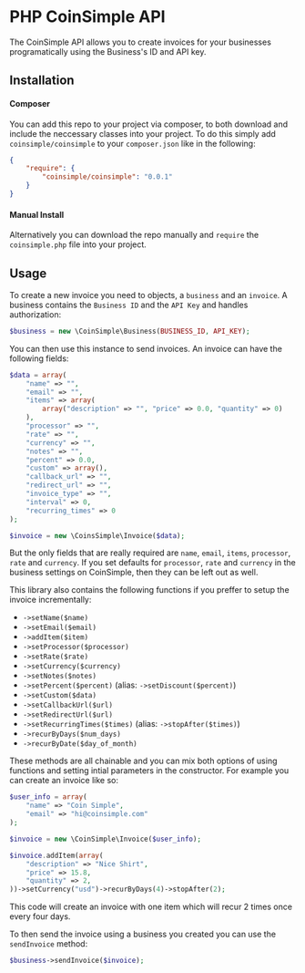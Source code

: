 # PHP CoinSimple API

The CoinSimple API allows you to create invoices for your businesses programatically using the Business's ID and API key.

## Installation

#### Composer

You can add this repo to your project via composer, to both download and include the neccessary classes into your project. To do this simply add `coinsimple/coinsimple` to your `composer.json` like in the following:

```json
{
    "require": {
        "coinsimple/coinsimple": "0.0.1"
    }
}
```

#### Manual Install

Alternatively you can download the repo manually and `require` the `coinsimple.php` file into your project.

## Usage

To create a new invoice you need to objects, a `business` and an `invoice`. A business contains the `Business ID` and the `API Key` and handles authorization:

```php
$business = new \CoinSimple\Business(BUSINESS_ID, API_KEY);
```

You can then use this instance to send invoices. An invoice can have the following fields:

```php
$data = array(
    "name" => "",
    "email" => "",
    "items" => array(
        array("description" => "", "price" => 0.0, "quantity" => 0)
    ),
    "processor" => "",
    "rate" => "",
    "currency" => "",
    "notes" => "",
    "percent" => 0.0,
    "custom" => array(),
    "callback_url" => "",
    "redirect_url" => "",
    "invoice_type" => "",
    "interval" => 0,
    "recurring_times" => 0
);

$invoice = new \CoinsSimple\Invoice($data);
```

But the only fields that are really required are `name`, `email`, `items`, `processor`, `rate` and `currency`. If you set defaults for `processor`, `rate` and `currency` in the business settings on CoinSimple, then they can be left out as well.

This library also contains the following functions if you preffer to setup the invoice incrementally:

- `->setName($name)`
- `->setEmail($email)`
- `->addItem($item)`
- `->setProcessor($processor)`
- `->setRate($rate)`
- `->setCurrency($currency)`
- `->setNotes($notes)`
- `->setPercent($percent)` (alias: `->setDiscount($percent)`)
- `->setCustom($data)`
- `->setCallbackUrl($url)`
- `->setRedirectUrl($url)`
- `->setRecurringTimes($times)` (alias: `->stopAfter($times)`)
- `->recurByDays($num_days)`
- `->recurByDate($day_of_month)`

These methods are all chainable and you can mix both options of using functions and setting intial parameters in the constructor. For example you can create an invoice like so:

```php
$user_info = array(
    "name" => "Coin Simple",
    "email" => "hi@coinsimple.com"
);

$invoice = new \CoinSimple\Invoice($user_info);

$invoice.addItem(array(
    "description" => "Nice Shirt",
    "price" => 15.8,
    "quantity" => 2,
))->setCurrency("usd")->recurByDays(4)->stopAfter(2);
```

This code will create an invoice with one item which will recur 2 times once every four days.

To then send the invoice using a business you created you can use the `sendInvoice` method:

```php
$business->sendInvoice($invoice);
```
